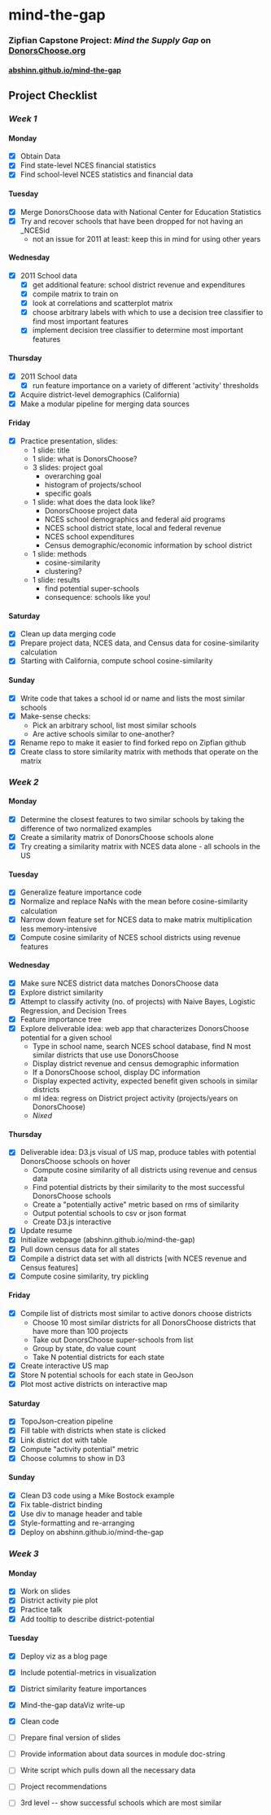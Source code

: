 mind-the-gap
===

### Zipfian Capstone Project: _Mind the Supply Gap_ on [DonorsChoose.org](http://donorschoose.org)

#### [abshinn.github.io/mind-the-gap](abshinn.github.io/mind-the-gap)

## Project Checklist

### _Week 1_

#### Monday
- [x] Obtain Data
- [x] Find state-level NCES financial statistics
- [x] Find school-level NCES statistics and financial data

#### Tuesday
- [x] Merge DonorsChoose data with National Center for Education Statistics
- [x] Try and recover schools that have been dropped for not having an \_NCESid
  * not an issue for 2011 at least: keep this in mind for using other years

#### Wednesday
- [x] 2011 School data
  * [x] get additional feature: school district revenue and expenditures
  * [x] compile matrix to train on
  * [x] look at correlations and scatterplot matrix
  * [x] choose arbitrary labels with which to use a decision tree classifier to find most important features
  * [x] implement decision tree classifier to determine most important features

#### Thursday
- [x] 2011 School data
  * [x] run feature importance on a variety of different 'activity' thresholds
- [x] Acquire district-level demographics (California)
- [x] Make a modular pipeline for merging data sources

#### Friday
- [x] Practice presentation, slides:
  * 1 slide: title
  * 1 slide: what is DonorsChoose?
  * 3 slides: project goal 
    * overarching goal
    * histogram of projects/school
    * specific goals
  * 1 slide: what does the data look like?
    * DonorsChoose project data
    * NCES school demographics and federal aid programs
    * NCES school district state, local and federal revenue
    * NCES school expenditures
    * Census demographic/economic information by school district
  * 1 slide: methods
    * cosine-similarity
    * clustering?
  * 1 slide: results
    * find potential super-schools
    * consequence: schools like you!

#### Saturday
- [x] Clean up data merging code
- [x] Prepare project data, NCES data, and Census data for cosine-similarity calculation
- [x] Starting with California, compute school cosine-similarity

#### Sunday
- [x] Write code that takes a school id or name and lists the most similar schools
- [x] Make-sense checks:
  * Pick an arbitrary school, list most similar schools 
  * Are active schools similar to one-another?
- [x] Rename repo to make it easier to find forked repo on Zipfian github
- [x] Create class to store similarity matrix with methods that operate on the matrix

### _Week 2_

#### Monday
- [x] Determine the closest features to two similar schools by taking the difference of two normalized examples
- [x] Create a similarity matrix of DonorsChoose schools alone
- [x] Try creating a similarity matrix with NCES data alone - all schools in the US

#### Tuesday
- [x] Generalize feature importance code
- [x] Normalize and replace NaNs with the mean before cosine-similarity calculation
- [x] Narrow down feature set for NCES data to make matrix multiplication less memory-intensive
- [x] Compute cosine similarity of NCES school districts using revenue features

#### Wednesday
- [x] Make sure NCES district data matches DonorsChoose data
- [x] Explore district similarity
- [x] Attempt to classify activity (no. of projects) with Naive Bayes, Logistic Regression, and Decision Trees
- [x] Feature importance tree
- [x] Explore deliverable idea: web app that characterizes DonorsChoose potential for a given school
  * Type in school name, search NCES school database, find N most similar districts that use use DonorsChoose 
  * Display district revenue and census demographic information
  * If a DonorsChoose school, display DC information
  * Display expected activity, expected benefit given schools in similar districts
  * ml idea: regress on District project activity (projects/years on DonorsChoose)
  * _Nixed_

#### Thursday
- [x] Deliverable idea: D3.js visual of US map, produce tables with potential DonorsChoose schools on hover
  * Compute cosine similarity of all districts using revenue and census data
  * Find potential districts by their similarity to the most successful DonorsChoose schools
  * Create a "potentially active" metric based on rms of similarity
  * Output potential schools to csv or json format
  * Create D3.js interactive
- [x] Update resume
- [x] Initialize webpage (abshinn.github.io/mind-the-gap)
- [x] Pull down census data for all states
- [x] Compile a district data set with all districts [with NCES revenue and Census features]
- [x] Compute cosine similarity, try pickling

#### Friday
- [x] Compile list of districts most similar to active donors choose districts
  * Choose 10 most similar districts for all DonorsChoose districts that have more than 100 projects
  * Take out DonorsChoose super-schools from list
  * Group by state, do value count
  * Take N potential districts for each state
- [x] Create interactive US map
- [x] Store N potential schools for each state in GeoJson
- [x] Plot most active districts on interactive map

#### Saturday
- [x] TopoJson-creation pipeline
- [x] Fill table with districts when state is clicked
- [x] Link district dot with table 
- [x] Compute "activity potential" metric
- [x] Choose columns to show in D3

#### Sunday
- [x] Clean D3 code using a Mike Bostock example
- [x] Fix table-district binding
- [x] Use div to manage header and table
- [x] Style-formatting and re-arranging
- [x] Deploy on abshinn.github.io/mind-the-gap

### _Week 3_

#### Monday
- [x] Work on slides
- [x] District activity pie plot
- [x] Practice talk
- [x] Add tooltip to describe district-potential

#### Tuesday
- [x] Deploy viz as a blog page
- [x] Include potential-metrics in visualization
- [x] District similarity feature importances
- [x] Mind-the-gap dataViz write-up
- [x] Clean code


- [ ] Prepare final version of slides
- [ ] Provide information about data sources in module doc-string
- [ ] Write script which pulls down all the necessary data
- [ ] Project recommendations
- [ ] 3rd level -- show successful schools which are most similar
